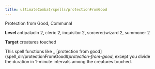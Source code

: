```yaml
---
title: ultimateCombat/spells/protectionFromGood
---
```

Protection from Good, Communal

**Level** antipaladin 2, cleric 2, inquisitor 2, sorcerer/wizard 2, summoner 2

**Target** creatures touched

This spell functions like _ [protection from good](spell_dir/protectionFromGood#_protection-from-good_, except you divide the duration in 1-minute intervals among the creatures touched.

